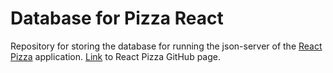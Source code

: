 # Database for Pizza React
Repository for storing the database for running the json-server of the [React Pizza](https://dmitrobaz.github.io/) application. 
[Link](https://github.com/dmitrobaz/react-pizza) to React Pizza GitHub page. 
